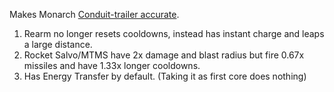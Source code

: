 Makes Monarch [Conduit-trailer accurate](https://www.youtube.com/watch?v=AIIwKpH9IHM).

1. Rearm no longer resets cooldowns, instead has instant charge and leaps a large distance.
2. Rocket Salvo/MTMS have 2x damage and blast radius but fire 0.67x missiles and have 1.33x longer cooldowns.
3. Has Energy Transfer by default. (Taking it as first core does nothing)